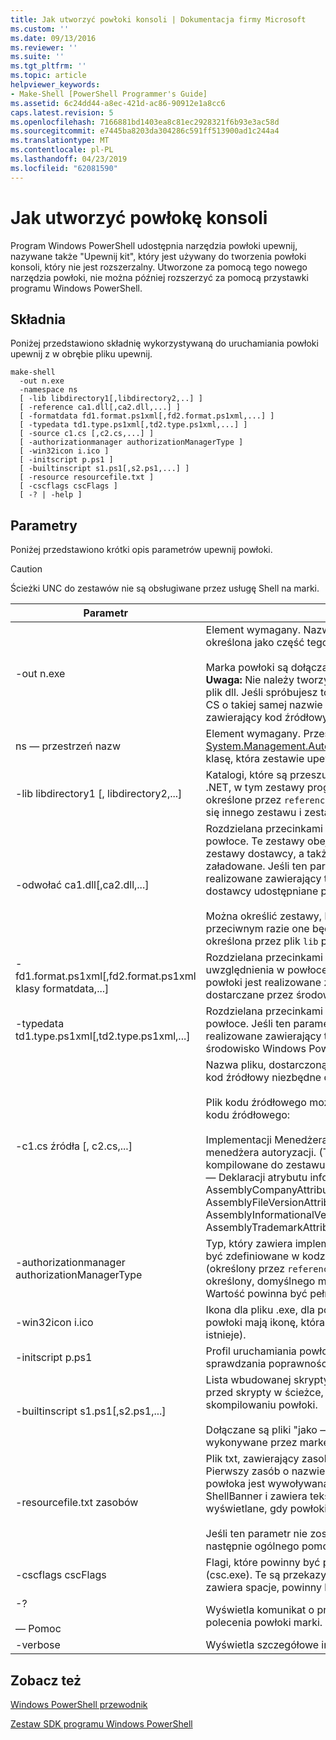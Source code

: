 ```yaml
---
title: Jak utworzyć powłoki konsoli | Dokumentacja firmy Microsoft
ms.custom: ''
ms.date: 09/13/2016
ms.reviewer: ''
ms.suite: ''
ms.tgt_pltfrm: ''
ms.topic: article
helpviewer_keywords:
- Make-Shell [PowerShell Programmer's Guide]
ms.assetid: 6c24dd44-a8ec-421d-ac86-90912e1a8cc6
caps.latest.revision: 5
ms.openlocfilehash: 7166881bd1403ea8c81ec2928321f6b93e3ac58d
ms.sourcegitcommit: e7445ba8203da304286c591ff513900ad1c244a4
ms.translationtype: MT
ms.contentlocale: pl-PL
ms.lasthandoff: 04/23/2019
ms.locfileid: "62081590"
---
```

# <a name="how-to-create-a-console-shell"></a>Jak utworzyć powłokę konsoli

Program Windows PowerShell udostępnia narzędzia powłoki upewnij, nazywane także "Upewnij kit", który jest używany do tworzenia powłoki konsoli, który nie jest rozszerzalny. Utworzone za pomocą tego nowego narzędzia powłoki, nie można później rozszerzyć za pomocą przystawki programu Windows PowerShell.

## <a name="syntax"></a>Składnia

Poniżej przedstawiono składnię wykorzystywaną do uruchamiania powłoki upewnij z w obrębie pliku upewnij.

```
make-shell
  -out n.exe
  -namespace ns
  [ -lib libdirectory1[,libdirectory2,..] ]
  [ -reference ca1.dll[,ca2.dll,...] ]
  [ -formatdata fd1.format.ps1xml[,fd2.format.ps1xml,...] ]
  [ -typedata td1.type.ps1xml[,td2.type.ps1xml,...] ]
  [ -source c1.cs [,c2.cs,...] ]
  [ -authorizationmanager authorizationManagerType ]
  [ -win32icon i.ico ]
  [ -initscript p.ps1 ]
  [ -builtinscript s1.ps1[,s2.ps1,...] ]
  [ -resource resourcefile.txt ]
  [ -cscflags cscFlags ]
  [ -? | -help ]
```

## <a name="parameters"></a>Parametry

Poniżej przedstawiono krótki opis parametrów upewnij powłoki.

> [!CAUTION]
> Ścieżki UNC do zestawów nie są obsługiwane przez usługę Shell na marki.

|Parametr|Opis|
|---------------|-----------------|
|-out n.exe|Element wymagany. Nazwa powłoki do produkcji. Ścieżka nie jest określona jako część tego parametru.<br /><br /> Marka powłoki są dołączane ".exe" tej wartości, jeśli nie określono. **Uwaga:**  Nie należy tworzyć plik wyjściowy z taką samą nazwę jak plik dll. Jeśli spróbujesz to narzędzie powłoki upewnij tworzy pliku CS o takiej samej nazwie spowoduje zastąpienie pliku .cs, zawierający kod źródłowy polecenia cmdlet.|
|ns — przestrzeń nazw|Element wymagany. Przestrzeń nazw do użycia dla pochodnej [System.Management.Automation.Runspaces.Runspaceconfiguration](/dotnet/api/System.Management.Automation.Runspaces.RunspaceConfiguration) klasę, która zestawie upewnij generuje i kompiluje.|
|-lib libdirectory1 [, libdirectory2,...]|Katalogi, które są przeszukiwane pod kątem zestawów platformy .NET, w tym zestawy programu Windows PowerShell, zestawy określone przez `reference` parametr, zestawy pośrednio odwołuje się innego zestawu i zestawy systemowe platformy .NET.|
|-odwołać ca1.dll[,ca2.dll,...]|Rozdzielana przecinkami lista zestawów do uwzględnienia w powłoce. Te zestawy obejmuje wszystkie polecenia cmdlet i zestawy dostawcy, a także zestawy zasobów, które powinny być załadowane. Jeśli ten parametr nie jest określony, powłoki jest realizowane zawierający tylko podstawowych poleceń cmdlet i dostawcy udostępniane przez środowisko Windows PowerShell.<br /><br /> Można określić zestawy, korzystając z ich pełną ścieżkę, w przeciwnym razie one będą wyszukiwane przy użyciu ścieżka określona przez plik `lib` parametru.|
|-fd1.format.ps1xml[,fd2.format.ps1xml klasy formatdata,...]|Rozdzielana przecinkami lista formatowanie danych do uwzględnienia w powłoce. Jeśli ten parametr nie jest określony, powłoki jest realizowane zawierający tylko dane formatu dostarczane przez środowisko Windows PowerShell.|
|-typedata td1.type.ps1xml[,td2.type.ps1xml,...]|Rozdzielana przecinkami lista dane typu do uwzględnienia w powłoce. Jeśli ten parametr nie jest określony, powłoki jest realizowane zawierający tylko dane typu dostarczane przez środowisko Windows PowerShell.|
|-c1.cs źródła [, c2.cs,...]|Nazwa pliku, dostarczoną przez dewelopera powłoki, który zawiera kod źródłowy niezbędne do utworzenia powłoki.<br /><br /> Plik kodu źródłowego może zawierać żadnego z następujących kodu źródłowego:<br /><br /> Implementacji Menedżera autoryzacji, który zastępuje domyślnego menedżera autoryzacji. (To może również zostać dostarczona kompilowane do zestawu.)<br />— Deklaracji atrybutu informacyjne zestawu: takich jak AssemblyCompanyAttribute, AssemblyCopyrightAttribute, AssemblyFileVersionAttribute, AssemblyInformationalVersionAttribute, AssemblyProductAttribute, i AssemblyTrademarkAttribute.|
|-authorizationmanager authorizationManagerType|Typ, który zawiera implementację Menedżera autoryzacji. To mogą być zdefiniowane w kodzie źródłowym lub kompilowane do zestawu (określony przez `reference` parametru). Jeśli ten parametr nie jest określony, domyślnego menedżera zabezpieczeń jest używany. Wartość powinna być pełna nazwa typu, łącznie z przestrzeni nazw.|
|-win32icon i.ico|Ikona dla pliku .exe, dla powłoki. Jeśli nie zostanie określony, powłoki mają ikonę, która zawiera kompilator języka c#, (jeśli istnieje).|
|-initscript p.ps1|Profil uruchamiania powłoki. Dołączono plik "jako — jest"; bez sprawdzania poprawności jest wykonywane przez markę powłoki.|
|-builtinscript s1.ps1[,s2.ps1,...]|Lista wbudowanej skrypty dla powłoki. Te skrypty są odnajdywane przed skrypty w ścieżce, a ich zawartość, nie można zmienić po skompilowaniu powłoki.<br /><br /> Dołączane są pliki "jako — jest"; bez sprawdzania poprawności jest wykonywane przez markę powłoki.|
|-resourcefile.txt zasobów|Plik txt, zawierający zasoby pomocy i transparent dla powłoki. Pierwszy zasób o nazwie ShellHelp i zawiera tekst wyświetlany, gdy powłoka jest wywoływana z `help` parametru. Drugi zasób o nazwie ShellBanner i zawiera tekst i informacje o prawach autorskich wyświetlane, gdy powłoki jest uruchamiana w trybie interaktywnym.<br /><br /> Jeśli ten parametr nie zostanie podany, lub te zasoby nie są obecne, następnie ogólnego pomocy i transparent są używane.|
|-cscflags cscFlags|Flagi, które powinny być przekazywane do C# kompilatora (csc.exe). Te są przekazywane bez zmian. Jeśli ten parametr zawiera spacje, powinny być ujęte w cudzysłów podwójny.|
|-?<br /><br /> — Pomoc|Wyświetla komunikat o prawach autorskich oraz opcje wiersza polecenia powłoki marki.|
|-verbose|Wyświetla szczegółowe informacje, podczas tworzenia powłoki.|

## <a name="see-also"></a>Zobacz też

[Windows PowerShell przewodnik](./windows-powershell-programmer-s-guide.md)

[Zestaw SDK programu Windows PowerShell](../windows-powershell-reference.md)